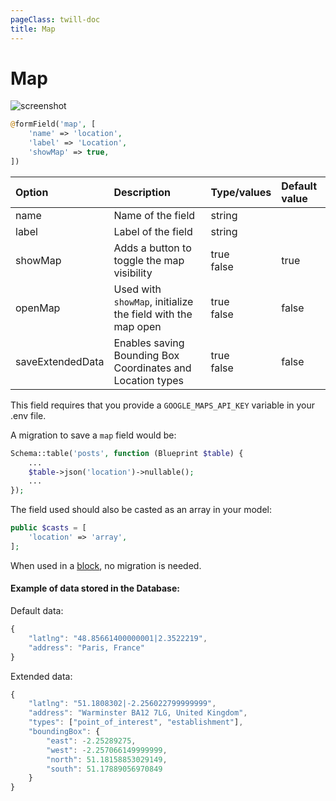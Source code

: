 ```yaml
---
pageClass: twill-doc
title: Map
---
```


# Map

![screenshot](/docs/_media/map.png)

```php
@formField('map', [
    'name' => 'location',
    'label' => 'Location',
    'showMap' => true,
])
```

| Option           | Description                                                 | Type/values     | Default value |
| :--------------- | :---------------------------------------------------------- | :-------------- | :------------ |
| name             | Name of the field                                           | string          |               |
| label            | Label of the field                                          | string          |               |
| showMap          | Adds a button to toggle the map visibility                  | true<br />false | true          |
| openMap          | Used with `showMap`, initialize the field with the map open | true<br />false | false          |
| saveExtendedData | Enables saving Bounding Box Coordinates and Location types  | true<br />false | false         |

This field requires that you provide a `GOOGLE_MAPS_API_KEY` variable in your .env file.

A migration to save a `map` field would be:

```php
Schema::table('posts', function (Blueprint $table) {
    ...
    $table->json('location')->nullable();
    ...
});
```

The field used should also be casted as an array in your model:

```php
public $casts = [
    'location' => 'array',
];
```

When used in a [block](https://twill.io/docs/#adding-blocks), no migration is needed.

#### Example of data stored in the Database:
Default data:

```javascript
{
    "latlng": "48.85661400000001|2.3522219",
    "address": "Paris, France"
}
```

Extended data:

```javascript
{
    "latlng": "51.1808302|-2.256022799999999",
    "address": "Warminster BA12 7LG, United Kingdom",
    "types": ["point_of_interest", "establishment"],
    "boundingBox": {
        "east": -2.25289275,
        "west": -2.257066149999999,
        "north": 51.18158853029149,
        "south": 51.17889056970849
    }
}
```
